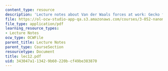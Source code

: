 ```yaml
---
content_type: resource
description: 'Lecture notes about Van der Waals forces at work: Gecko feet adhesion.'
file: https://ol-ocw-studio-app-qa.s3.amazonaws.com/courses/3-052-nanomechanics-of-materials-and-biomaterials-spring-2007/343047a113429b60220bcf49be383870_lec12.pdf
file_type: application/pdf
learning_resource_types:
- Lecture Notes
ocw_type: OCWFile
parent_title: Lecture Notes
parent_type: CourseSection
resourcetype: Document
title: lec12.pdf
uid: 343047a1-1342-9b60-220b-cf49be383870
---
```

